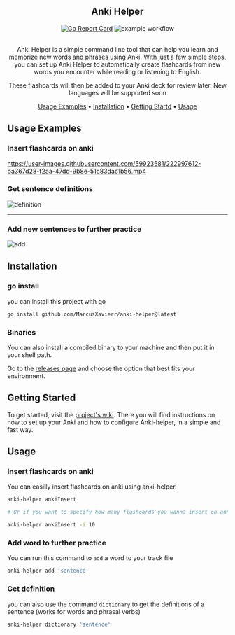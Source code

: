 <section align="center">

# Anki Helper
[![Go Report Card](https://goreportcard.com/badge/github.com/MarcusXavierr/anki-helper)](https://goreportcard.com/report/github.com/MarcusXavierr/anki-helper)
![example workflow](https://github.com/MarcusXavierr/anki-helper/actions/workflows/go.yml/badge.svg)

<br/>
Anki Helper is a simple command line tool that can help you learn and memorize new words and phrases using Anki.
With just a few simple steps, you can set up Anki Helper to automatically create flashcards from new words you encounter while reading or listening to English. 

These flashcards will then be added to your Anki deck for review later. New languages will be supported soon

[Usage Examples](#usage-examples) •
[Installation](#installation) •
[Getting Startd](#getting-started) •
[Usage](#usage)

</section>

## Usage Examples

### Insert flashcards on anki

https://user-images.githubusercontent.com/59923581/222997612-ba367d28-f2aa-47dd-9b8e-51c83dac1b56.mp4

### Get sentence definitions

![definition](https://user-images.githubusercontent.com/59923581/220511647-44ac85d3-a1cc-4eef-ae78-114f41dc45b8.gif)
<hr>

### Add new sentences to further practice

![add](https://user-images.githubusercontent.com/59923581/220512928-f4a311f8-256c-4af0-8e98-279b7775fb88.gif)

## Installation

### go install
you can install this project with go
```bash
go install github.com/MarcusXavierr/anki-helper@latest
```
### Binaries
You can also install a compiled binary to your machine and then put it in your shell path.

Go to the [releases page](https://github.com/MarcusXavierr/anki-helper/releases) and choose the option that best fits your environment.

## Getting Started
To get started, visit the [project's wiki](https://github.com/MarcusXavierr/anki-helper/wiki). There you will find instructions on how to set up your Anki and how to configure Anki-helper, in a simple and fast way.

## Usage

### Insert flashcards on anki
You can easilly insert flashcards on anki using anki-helper.
```bash
anki-helper ankiInsert

# Or if you want to specify how many flashcards you wanna insert on anki, use the -i flag

anki-helper ankiInsert -i 10
```

### Add word to further practice
You can run this command to `add` a word to your track file

```bash
anki-helper add 'sentence'
```
### Get definition
you can also use the command `dictionary` to get the definitions of a sentence (works for words and phrasal verbs)

```bash
anki-helper dictionary 'sentence'
```
